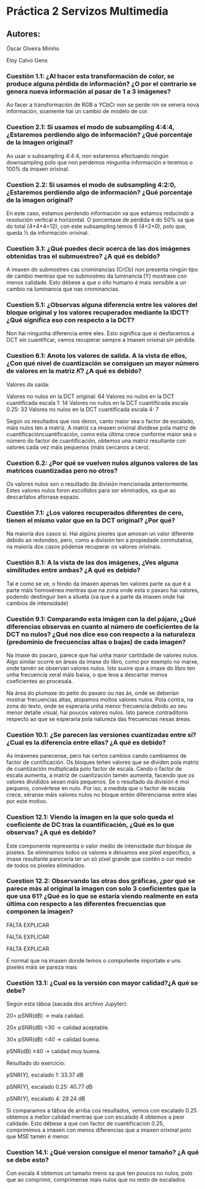 # Práctica 2 Servizos Multimedia

## Autores: 
Óscar Olveira Miniño

Eloy Calvo Gens


### **Cuestión 1.1:** ¿Al hacer esta transformación de color, se produce alguna pérdida de información? ¿O por el contrario se genera nueva información al pasar de 1 a 3 imágenes?

Ao facer a transformación de RGB a YCbCr non se perde nin se xenera nova información, soamente hai un cambio de modelo de cor.

### **Cuestion 2.1:** Si usamos el modo de subsampling 4:4:4,¿Estaremos perdiendo algo de información? ¿Qué porcentaje de la imagen original?

Ao usar o subsampling 4:4:4, non estaremos efectuando ningún downsampling polo que non perdemos ningunha información e teremos o 100% da imaxen orixinal.


### **Cuestion 2.2:** Si usamos el modo de subsampling 4:2:0,¿Estaremos perdiendo algo de información? ¿Qué porcentaje de la imagen original?

En este caso, estamos perdendo  información xa que estamos reducindo a resolución vertical e horizontal.
O porcentaxe de pérdida é do 50% xa que do total (4+4+4=12), con este subsampling temos 6 (4+2+0), polo que, queda  ½ da información orixinal.


### **Cuestion 3.1:** ¿Qué puedes decir acerca de las dos imágenes obtenidas tras el submuestreo? ¿A qué es debido?

A imaxen do submostreo cas crominancias (CrCb) non presenta ningún tipo de cambio mentras que no submostreo da luminancia (Y) mostrase con menos calidade. Esto débese a que o ollo humano é mais sensible a un cambio na luminancia que nas crominancias.


### **Cuestion 5.1:** ¿Observas alguna diferencia entre los valores del bloque original y los valores recuperados mediante la IDCT? ¿Qué significa eso con respecto a la DCT?

Non hai ningunha diferencia entre eles. Esto significa que si desfacemos a DCT sin cuantificar, vamos recuperar sempre a imaxen orixinal sin pérdida.


### **Cuestion 6.1:** Anota los valores de salida. A la vista de ellos, ¿Con qué nivel de cuantización se consiguen un mayor número de valores en la matriz 𝐾? ¿A qué es debido?

Valores da saída:

Valores no nulos en la DCT original: 64
Valores no nulos en la DCT cuantificada escala 1: 14
Valores no nulos en la DCT cuantificada escala 0.25: 33
Valores no nulos en la DCT cuantificada escala 4: 7

Según os resultados que nos deron, canto maior sea o factor de escalado, máis nulos ten a matriz.
A matriz ca imaxen orixinal dividese pola matriz de cuantificacióncuantificación, como esta última crece conforme maior sea o número do factor de cuantificación, obtemos una matriz resultante con valores cada vez máis pequenos (máis cercanos a cero).

### **Cuestion 6.2:** ¿Por qué se vuelven nulos algunos valores de las matrices cuantizadas pero no otros?

Os valores nulos son o resultado da división mencionada anteriormente. Estes valores nulos foron escollidos para ser eliminados, xa que ao descartalos afórrase espazo.

### **Cuestión 7.1:** ¿Los valores recuperados diferentes de cero, tienen el mismo valor que en la DCT original? ¿Por qué?

Na maioría dos casos si. Hai algúns píxeles que amosan un valor diferente debido ao redondeo, pero, como a división ten a propiedade conmutativa, na maioría dos casos pódense recuperar os valores orixinais.

### **Cuestión 8.1:** A la vista de las dos imágenes, ¿Ves alguna similitudes entre ambas? ¿A qué es debido?

Tal e como se ve, o fondo da imaxen apenas ten valores parte xa que é a parte máis homoxénea mentras que na zona onde esta o paxaro hai valores, podendo destinguir ben a silueta (xa que é a parte da imaxen onde hai cambios de intensidade)


### **Cuestión 9.1:** Comparando esta imágen con la del pájaro, ¿Qué diferencias observas en cuanto al número de coeficientes de la DCT no nulos? ¿Qué nos dice eso con respecto a la naturaleza (predominio de frecuencias altas o bajas) de cada imagen?

Na imaxe do paxaro, parece que hai unha maior cantidade de valores nulos. Algo similar ocorre en áreas da imaxe do libro, como por exemplo no marxe, onde tamén se observan valores nulos. Isto suxire que a imaxe do libro ten unha frecuencia xeral máis baixa, o que leva a descartar menos coeficientes ao procesala.

Na área do plumaxe do peito do paxaro ou nas ás, onde se deberían mostrar frecuencias altas, atopamos moitos valores nulos. Pola contra, na zona do texto, onde se esperaría unha menor frecuencia debido ao seu menor detalle visual, hai poucos valores nulos. Isto parece contraditorio respecto ao que se esperaría pola natureza das frecuencias nesas áreas.

### **Cuestión 10.1:** ¿Se parecen las versiones cuantizadas entre sí? ¿Cual es la diferencia entre ellas? ¿A qué es debido?

As imáxenes parecense, pero hai certos cambios cando cambiamos de factor de cuntificación. 
Os bloques teñen valores que se dividen pola matriz de cuantización multiplicada polo factor de escala. Cando o factor de escala aumenta, a matriz de cuantización tamén aumenta, facendo que os valores divididos sexan máis pequenos. Se o resultado da división é moi pequeno, convértese en nulo. Por iso, a medida que o factor de escala crece, xéranse máis valores nulos no bloque entón diferencianse entre elas por este motivo.


### **Cuestion 12.1:** Viendo la imagen en la que solo queda el coeficiente de DC tras la cuantificación, ¿Qué es lo que observas? ¿A qué es debido?

Este componente representa o valor medio de intensidade dun bloque de píxeles. Se eliminamos todos os valores e deixamos ese píxel específico, a imaxe resultante parecería ter un só píxel grande que contén o cor medio de todos os píxeles eliminados.

### **Cuestion 12.2:** Observando las otras dos gráficas, ¿por qué se parece más al original la imagen con solo 3 coeficientes que la que usa 61? ¿Qué es lo que se estaría viendo realmente en esta última con respecto a las diferentes frecuencias que componen la imagen?

FALTA EXPLICAR

FALTA EXPLICAR

FALTA EXPLICAR

É normal que na imaxen donde temos o compoñente importate e uns pixeles máis se pareza mais

### **Cuestión 13.1:** ¿Cual es la versión con mayor calidad?¿A qué se debe?

Según esta táboa (sacada dos archivo Jupyter):

20< pSNR(dB)     → mala calidad.

20≤	pSNR(dB) <30 → calidad aceptable.

30≤	pSNR(dB) <40 → calidad buena.

pSNR(dB) ≥40 → calidad muy buena.


Resultado do exercicio:

pSNR(Y), escalado 1:    	 33.37 dB

pSNR(Y), escalado 0.25: 	 40.77 dB

pSNR(Y), escalado 4:    	 29.24 dB

Si comparamos a táboa de arriba cos resultados, vemos con escalado 0.25 obtemos a mellor calidad mentras que con escalado 4 obtemos a peor calidade. Esto débese a que con factor de cuantificacion 0.25, comprimimos a imaxen con menos diferencias que a imaxen orixinal polo que MSE tamén é menor.

### **Cuestion 14.1:** ¿Qué version consigue el menor tamaño? ¿A qué se debe esto?

Con escala 4 obtemos un tamaño meno xa que ten poucos no nulos, polo que ao comprimir, comprimense mais nulos que no resto de escalados



